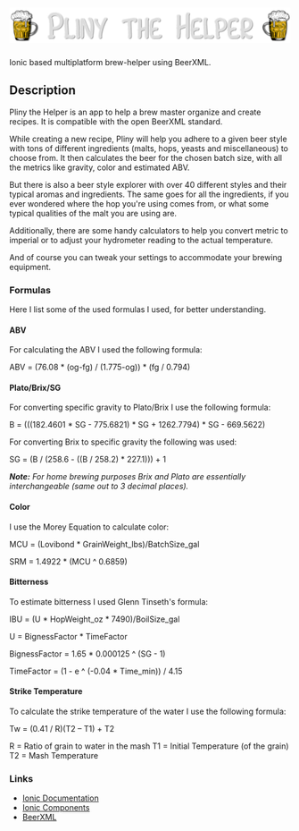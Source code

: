 # ![Pliny the Helper](/src/assets/img/pliny_light.png)

Ionic based multiplatform brew-helper using BeerXML.

## Description

Pliny the Helper is an app to help a brew master organize and create recipes.
It is compatible with the open BeerXML standard.

While creating a new recipe, Pliny will help you adhere to a given beer style
with tons of different ingredients (malts, hops, yeasts and miscellaneous) to
choose from. It then calculates the beer for the chosen batch size, with all the
metrics like gravity, color and estimated ABV.

But there is also a beer style explorer with over 40 different styles and their
typical aromas and ingredients. The same goes for all the ingredients, if you
ever wondered where the hop you're using comes from, or what some typical
qualities of the malt you are using are.

Additionally, there are some handy calculators to help you convert metric to imperial
or to adjust your hydrometer reading to the actual temperature.

And of course you can tweak your settings to accommodate your brewing equipment.

### Formulas

Here I list some of the used formulas I used, for better understanding.

#### ABV

For calculating the ABV I used the following formula:

ABV = (76.08 * (og-fg) / (1.775-og)) * (fg / 0.794)

#### Plato/Brix/SG

For converting specific gravity to Plato/Brix I use the following formula:

B = (((182.4601 * SG - 775.6821) * SG + 1262.7794) * SG - 669.5622)

For converting Brix to specific gravity the following was used:

SG = (B / (258.6 - ((B / 258.2) * 227.1))) + 1

***Note:*** *For home brewing purposes Brix and Plato are essentially interchangeable (same out to 3 decimal places).*

#### Color

I use the Morey Equation to calculate color:

MCU = (Lovibond * GrainWeight_lbs)/BatchSize_gal

SRM = 1.4922 * (MCU ^ 0.6859)

#### Bitterness

To estimate bitterness I used Glenn Tinseth's formula:

IBU = (U * HopWeight_oz * 7490)/BoilSize_gal

U = BignessFactor * TimeFactor

BignessFactor = 1.65 * 0.000125 ^ (SG - 1)

TimeFactor = (1 - e ^ (-0.04 * Time_min)) / 4.15

#### Strike Temperature

To calculate the strike temperature of the water I use the following formula:

Tw = (0.41 / R)(T2 – T1) + T2

R = Ratio of grain to water in the mash
T1 = Initial Temperature (of the grain)
T2 = Mash Temperature

### Links

* [Ionic Documentation](https://ionicframework.com/docs/)
* [Ionic Components](https://ionicframework.com/docs/components)
* [BeerXML](http://www.beerxml.com/)
